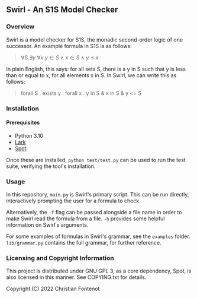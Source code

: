 ## Swirl - An S1S Model Checker

### Overview

Swirl is a model checker for S1S, the monadic second-order logic of one successor. An example formula in S1S is as follows:

> $\forall S . \exists y .\forall x . y \in S \land x \in S \land y \le x$

In plain English, this says: for all sets S, there is a y in S such that y is less than or equal to x, for all elements x in S. In Swirl, we can write this as follows: 

> forall S . exists y . forall x . y in S & x in S & y <= S

### Installation

#### Prerequisites
- Python 3.10
- [Lark](https://lark-parser.readthedocs.io/en/latest/#)
- [Spot](https://spot.lre.epita.fr/)


Once these are installed,  `python test/test.py` can be used to run the test suite, verifying the tool's installation.

### Usage

In this repository, `main.py` is Swirl's primary script. This can be run directly, interactively prompting the user for a formula to check. 

Alternatively, the `-f` flag can be passed alongside a file name in order to make Swirl read the formula from a file. `-h` provides some helpful information on Swirl's arguments.

For some examples of formulas in Swirl's grammar, see the `examples` folder. `lib/grammar.py` contains the full grammar, for further reference.

### Licensing and Copyright Information

This project is distributed under GNU GPL 3, as a core dependency, Spot, is also licensed in this manner. See COPYING.txt for details.

Copyright (C) 2022 Christian Fontenot